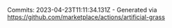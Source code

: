 Commits: 2023-04-23T11:11:34.131Z - Generated via https://github.com/marketplace/actions/artificial-grass
<br>
